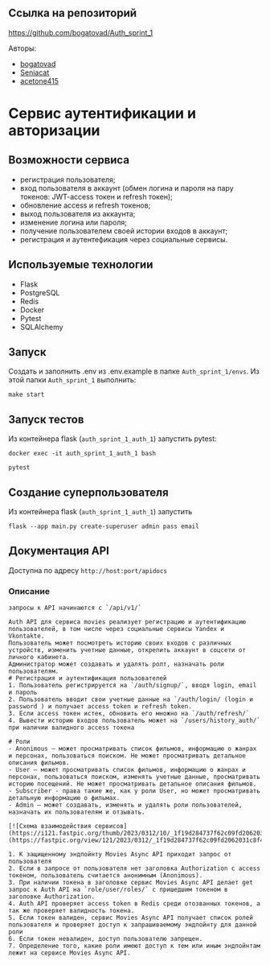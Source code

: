 ## Ссылка на репозиторий
https://github.com/bogatovad/Auth_sprint_1

Авторы:
 - [bogatovad](https://github.com/bogatovad)
 - [Seniacat](https://github.com/Seniacat)
 - [acetone415](https://github.com/acetone415)


# Сервис аутентификации и авторизации


## Возможности сервиса

- регистрация пользователя;
- вход пользователя в аккаунт (обмен логина и пароля на пару токенов: JWT-access токен и refresh токен);
- обновление access и refresh токенов;
- выход пользователя из аккаунта;
- изменение логина или пароля;
- получение пользователем своей истории входов в аккаунт;
- регистрация и аутентефикация через социальные сервисы.


## Используемые технологии

- Flask
- PostgreSQL
- Redis
- Docker
- Pytest
- SQLAlchemy

## Запуск

Создать и заполнить .env из .env.example в папке `Auth_sprint_1/envs`.
Из этой папки `Auth_sprint_1` выполнить:
```
make start
```

## Запуск тестов

Из контейнера flask (`auth_sprint_1_auth_1`) запустить pytest:
```
docker exec -it auth_sprint_1_auth_1 bash

pytest
```


## Создание суперпользователя

Из контейнера flask (`auth_sprint_1_auth_1`) запустить
```
flask --app main.py create-superuser admin pass email
```

## Документация API

Доступна по адресу `http://host:port/apidocs`

### Описание
    запросы к API начинаются с `/api/v1/`

    Auth API для сервиса movies реализует регистрацию и аутентификацию пользователей, в том числе через социальные сервисы Yandex и Vkontakte.
    Пользователь может посмотреть историю своих входов с различных устройств, изменить учетные данные, открепить аккаунт в соцсети от личного кабинета.
    Администратор может создавать и удалять ролт, назначать роли пользователям.
    # Регистрация и аутентификация пользователей
    1. Пользователь регистрируется на `/auth/signup/`, вводя login, email и пароль 
    2. Пользователь вводит свои учетные данные на `/auth/login/ (login и password ) и получает access token и refresh token.
    3. Если access токен истек, обновить его множно на `/auth/refresh/`
    4. Вывести историю входов пользователь может на `/users/history_auth/` при наличии валидного access токена
    
    # Роли
    - Anonimous — может просматривать список фильмов, информацию о жанрах и персонах, пользоваться поиском. Не может просматривать детальное описания фильмов.
    - User — может просматривать список фильмов, информацию о жанрах и персонах, пользоваться поиском, изменять учетные данные, просматривать историю посещений. Не может просматривать детальное описания фильмов.
    - Subscriber - права такие же, как у роли User, но может просматривать детальную информацию о фильмах.
    - Admin — может создавать, изменять и удалять роли пользователей, назначать их пользователям и отзывать.

    [![Схема взаимодействия сервисов](https://i121.fastpic.org/thumb/2023/0312/10/_1f19d284737f62c09fd2062031c8f410.jpeg)](https://fastpic.org/view/121/2023/0312/_1f19d284737f62c09fd2062031c8f410.jpg.html)

    1. К защищенному эндпойнту Movies Async API приходит запрос от пользователя
    2. Если в запросе от пользователя нет заголовка Authorization с aссess токеном, пользователь считается анонимным (Anonimous).
    3. При наличии токена в заголовке сервис Movies Async API делает get запрос к Auth API на `role/user/roles/` с пришедшим токеном в заголовке Authorization.
    4. Auth API проверяет access token в Redis среди отозванных токенов, а так же проверяет валидность токена.
    5. Если токен валиден, сервис Movies Async API получает список ролей пользователя и проверяет доступ к запрашиваемому эндпойнту для данной роли
    6. Если токен невалиден, доступ пользователю запрещен.
    7. Определение того, какие роли имеют доступ к тем или иным эндпойнтам лежит на сервисе Movies Async API.

